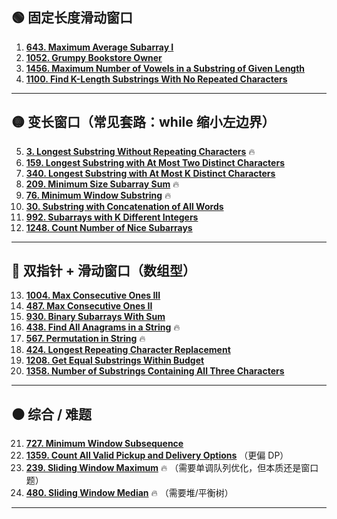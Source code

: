 
## 🟢 固定长度滑动窗口

1. **[643. Maximum Average Subarray I](https://leetcode.com/problems/maximum-average-subarray-i/)**
2. **[1052. Grumpy Bookstore Owner](https://leetcode.com/problems/grumpy-bookstore-owner/)**
3. **[1456. Maximum Number of Vowels in a Substring of Given Length](https://leetcode.com/problems/maximum-number-of-vowels-in-a-substring-of-given-length/)**
4. **[1100. Find K-Length Substrings With No Repeated Characters](https://leetcode.com/problems/find-k-length-substrings-with-no-repeated-characters/)**

---

## 🟡 变长窗口（常见套路：while 缩小左边界）

5. **[3. Longest Substring Without Repeating Characters](https://leetcode.com/problems/longest-substring-without-repeating-characters/)** 🔥
6. **[159. Longest Substring with At Most Two Distinct Characters](https://leetcode.com/problems/longest-substring-with-at-most-two-distinct-characters/)**
7. **[340. Longest Substring with At Most K Distinct Characters](https://leetcode.com/problems/longest-substring-with-at-most-k-distinct-characters/)**
8. **[209. Minimum Size Subarray Sum](https://leetcode.com/problems/minimum-size-subarray-sum/)** 🔥
9. **[76. Minimum Window Substring](https://leetcode.com/problems/minimum-window-substring/)** 🔥
10. **[30. Substring with Concatenation of All Words](https://leetcode.com/problems/substring-with-concatenation-of-all-words/)**
11. **[992. Subarrays with K Different Integers](https://leetcode.com/problems/subarrays-with-k-different-integers/)**
12. **[1248. Count Number of Nice Subarrays](https://leetcode.com/problems/count-number-of-nice-subarrays/)**

---

## 🔵 双指针 + 滑动窗口（数组型）

13. **[1004. Max Consecutive Ones III](https://leetcode.com/problems/max-consecutive-ones-iii/)**
14. **[487. Max Consecutive Ones II](https://leetcode.com/problems/max-consecutive-ones-ii/)**
15. **[930. Binary Subarrays With Sum](https://leetcode.com/problems/binary-subarrays-with-sum/)**
16. **[438. Find All Anagrams in a String](https://leetcode.com/problems/find-all-anagrams-in-a-string/)** 🔥
17. **[567. Permutation in String](https://leetcode.com/problems/permutation-in-string/)** 🔥
18. **[424. Longest Repeating Character Replacement](https://leetcode.com/problems/longest-repeating-character-replacement/)**
19. **[1208. Get Equal Substrings Within Budget](https://leetcode.com/problems/get-equal-substrings-within-budget/)**
20. **[1358. Number of Substrings Containing All Three Characters](https://leetcode.com/problems/number-of-substrings-containing-all-three-characters/)**

---

## ⚫ 综合 / 难题

21. **[727. Minimum Window Subsequence](https://leetcode.com/problems/minimum-window-subsequence/)**
22. **[1359. Count All Valid Pickup and Delivery Options](https://leetcode.com/problems/count-all-valid-pickup-and-delivery-options/)** （更偏 DP）
23. **[239. Sliding Window Maximum](https://leetcode.com/problems/sliding-window-maximum/)** 🔥 （需要单调队列优化，但本质还是窗口题）
24. **[480. Sliding Window Median](https://leetcode.com/problems/sliding-window-median/)** 🔥 （需要堆/平衡树）

---

